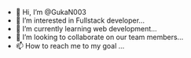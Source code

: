 - 👋 Hi, I’m @GukaN003
- 👀 I’m interested in Fullstack developer...
- 🌱 I’m currently learning web development...
- 💞️ I’m looking to collaborate on our team members...
- 📫 How to reach me to my goal ...

<!---
GukaN003/GukaN003 is a ✨ special ✨ repository because its `README.md` (this file) appears on your GitHub profile.
You can click the Preview link to take a look at your changes.
--->
